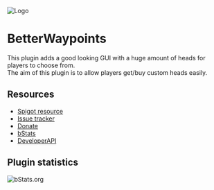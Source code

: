 ![Logo](https://i.imgur.com/Gm8W7C2.png)

# BetterWaypoints
This plugin adds a good looking GUI with a huge amount of heads for players to choose from.\
The aim of this plugin is to allow players get/buy custom heads easily.

## Resources
- [Spigot resource](https://www.spigotmc.org/resources/X/)
- [Issue tracker](https://github.com/AlonsoAliaga/BetterHeads/issues)
- [Donate](https://paypal.me/AlonsoAliaga)
- [bStats](https://bstats.org/plugin/bukkit/BetterHeads)
- [DeveloperAPI](https://github.com/AlonsoAliaga/BetterHeads/wiki/BetterHeadsAPI)

## Plugin statistics
![bStats.org](https://bstats.org/signatures/bukkit/BetterHeads.svg)
